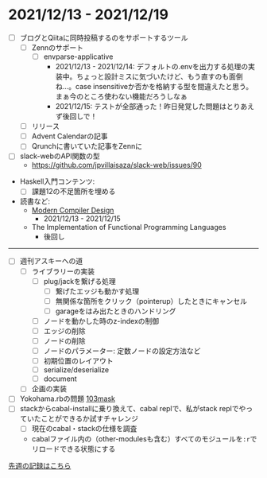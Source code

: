 # 2021/12/13 - 2021/12/19

- [ ] ブログとQiitaに同時投稿するのをサポートするツール
    - [ ] Zennのサポート
        - [ ] envparse-applicative
            - 2021/12/13 - 2021/12/14: デフォルトの.envを出力する処理の実装中。ちょっと設計ミスに気づいたけど、もう直すのも面倒ね...。case insensitiveか否かを格納する型を間違えたと思う。まぁ今のところ使わない機能だろうしなぁ
            - 2021/12/15: テストが全部通った！昨日発覚した問題はとりあえず後回しで！
    - [ ] リリース
    - [ ] Advent Calendarの記事
    - [ ] Qrunchに書いていた記事をZennに
- [ ] slack-webのAPI関数の型
    - <https://github.com/jpvillaisaza/slack-web/issues/90>
- Haskell入門コンテンツ:
    - [ ] 課題12の不足箇所を埋める
- 読書など:
    - [Modern Compiler Design](https://www.springer.com/jp/book/9781461446989)
        - 2021/12/13 - 2021/12/15
    - The Implementation of Functional Programming Languages
        - 後回し

------

- [ ] 週刊アスキーへの道
    - [ ] ライブラリーの実装
        - [ ] plug/jackを繋げる処理
            - [ ] 繋げたエッジも動かす処理
            - [ ] 無関係な箇所をクリック（pointerup）したときにキャンセル
            - [ ] garageをはみ出たときのハンドリング
        - [ ] ノードを動かした時のz-indexの制御
        - [ ] エッジの削除
        - [ ] ノードの削除
        - [ ] ノードのパラメーター: 定数ノードの設定方法など
        - [ ] 初期位置のレイアウト
        - [ ] serialize/deserialize
        - [ ] document
    - [ ] 企画の実装
- [ ] Yokohama.rbの問題 [103mask](http://nabetani.sakura.ne.jp/yokohamarb/103mask/)
- [ ] stackからcabal-installに乗り換えて、cabal replで、私がstack replでやっていたことができるか試すチャレンジ
    - [ ] 現在のcabal・stackの仕様を調査
    - cabalファイル内の（other-modulesも含む）すべてのモジュールを`:r`でリロードできる状態にする

[先週の記録はこちら](https://github.com/igrep/daily-commits/blob/0288f7db2845f42eeb31a926c374965dd8f8b2c8/yesterday.md)
